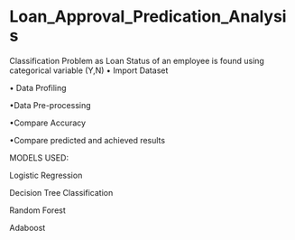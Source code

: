 # Loan_Approval_Predication_Analysis
Classification Problem as Loan Status of an employee is found using categorical variable (Y,N)
• Import Dataset

• Data Profiling

•Data Pre-processing

•Compare Accuracy

•Compare predicted and achieved results

MODELS USED:

Logistic Regression

Decision Tree Classification

Random Forest

Adaboost




